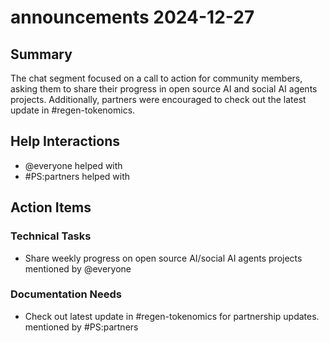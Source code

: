 # announcements 2024-12-27

## Summary
The chat segment focused on a call to action for community members, asking them to share their progress in open source AI and social AI agents projects. Additionally, partners were encouraged to check out the latest update in #regen-tokenomics.

## Help Interactions
- @everyone helped  with 
- #PS:partners helped  with 

## Action Items

### Technical Tasks
- Share weekly progress on open source AI/social AI agents projects mentioned by @everyone

### Documentation Needs
- Check out latest update in #regen-tokenomics for partnership updates. mentioned by #PS:partners